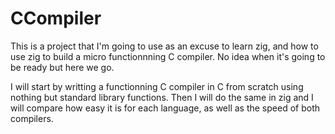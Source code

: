 # CCompiler

This is a project that I'm going to use as an excuse to learn zig, and how to
use zig to build a micro functionnning C compiler. No idea when it's going to be
ready but here we go.

I will start by writting a functionning C compiler in C from scratch using
nothing but standard library functions. Then I will do the same in zig and
I will compare how easy it is for each language, as well as the speed of both
compilers.

